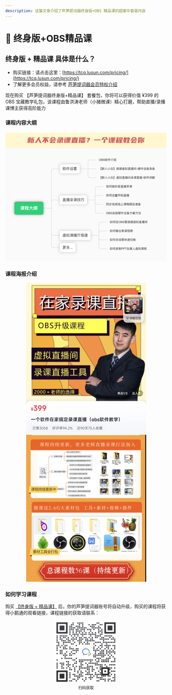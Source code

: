 ```yaml
---
description: 这篇文章介绍了芦笋提词器终身版+OBS 精品课的超豪华套餐内容
---
```


# 🫡 终身版+OBS精品课

## 终身版 + 精品课 具体是什么？

* 购买链接：请点击这里：[https://tcq.lusun.com/pricing/](https://tcq.lusun.com/pricing/)
* 了解更多会员权益，请参考 [芦笋提词器会员特权介绍](../basic/vip.md)

现在购买 【芦笋提词器终身版+精品课】 套餐包，你将可以获得价值 ¥399 的 OBS 宝藏教学礼包，该课程由鲁洪涛老师（小猪微课）精心打磨，帮助直播/录播课博主获得高阶能力

### 课程内容大纲

<div align="center" style="margin:20px 0;">
  <img src="../public/.gitbook/assets/xzwk5.png" alt="">
</div>

### 课程海报介绍

<div align="center">
  <img src="../public/.gitbook/assets/xiaozhu.jpeg" alt="" width="375">
  
</div>


### 如何学习课程

购买 [【终身版 + 精品课】](https://tcq.lusun.com/pricing/) 后，你的芦笋提词器账号将自动升级，购买的课程将获得小鹅通的观看链接，课程链接的获取请联系：

<div align="center">
  <img src="../public/.gitbook/assets/xiaoxiao.jpeg" alt="" width="198">
  <p align="center" style="font-size:12px; margin-top:0;" >扫码获取</p>
</div>
